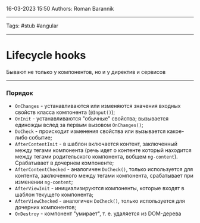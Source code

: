 16-03-2023
15:50
Authors: Roman Barannik
***
Tags: #stub #angular 
***
# Lifecycle hooks

Бывают не только у компонентов, но и у директив и сервисов

---

### Порядок

-   `OnChanges` - устанавливаются или изменяются значения входных свойств класса компонента (`@Input()`);
-   `OnInit` - устанавливаются "обычные" свойства; вызывается единожды вслед за первым вызовом `OnChanges()`;
-   `DoCheck` - происходит изменения свойства или вызывается какое-либо событие;
-   `AfterContentInit` - в шаблон включается контент, заключенный между тегами компонента (речь идет о контенте который находится между тегами родительского компонента, вобщем `ng-content`). Срабатывает в дочернем компоненте;
-   `AfterContentChecked` - аналогичен `DoCheck()`, только используется для контента, заключенного между тегами компонента, срабатывает при изменении `ng-content`;
-   `AfterViewInit` - инициализируются компоненты, которые входят в шаблон текущего компонента;
-   `AfterViewChecked` - аналогичен `DoCheck()`, только используется для дочерних компонентов;
-   `OnDestroy` - компонент "умирает", т. е. удаляется из DOM-дерева


